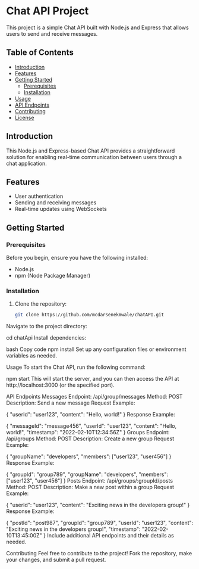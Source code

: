 # Chat API Project

This project is a simple Chat API built with Node.js and Express that allows users to send and receive messages.

## Table of Contents

- [Introduction](#introduction)
- [Features](#features)
- [Getting Started](#getting-started)
  - [Prerequisites](#prerequisites)
  - [Installation](#installation)
- [Usage](#usage)
- [API Endpoints](#api-endpoints)
- [Contributing](#contributing)
- [License](#license)

## Introduction

This Node.js and Express-based Chat API provides a straightforward solution for enabling real-time communication between users through a chat application.

## Features

- User authentication
- Sending and receiving messages
- Real-time updates using WebSockets

## Getting Started

### Prerequisites

Before you begin, ensure you have the following installed:

- Node.js
- npm (Node Package Manager)

### Installation

1. Clone the repository:

   ```bash
   git clone https://github.com/mcdarsenekmwale/chatAPI.git

Navigate to the project directory:


cd chatApi
Install dependencies:

bash
Copy code
npm install
Set up any configuration files or environment variables as needed.

Usage
To start the Chat API, run the following command:


npm start
This will start the server, and you can then access the API at http://localhost:3000 (or the specified port).

API Endpoints
Messages
Endpoint: /api/group/messages
Method: POST
Description: Send a new message
Request Example:

{
  "userId": "user123",
  "content": "Hello, world!"
}
Response Example:

{
  "messageId": "message456",
  "userId": "user123",
  "content": "Hello, world!",
  "timestamp": "2022-02-10T12:34:56Z"
}
Groups
Endpoint: /api/groups
Method: POST
Description: Create a new group
Request Example:

{
  "groupName": "developers",
  "members": ["user123", "user456"]
}
Response Example:

{
  "groupId": "group789",
  "groupName": "developers",
  "members": ["user123", "user456"]
}
Posts
Endpoint: /api/groups/:groupId/posts
Method: POST
Description: Make a new post within a group
Request Example:

{
  "userId": "user123",
  "content": "Exciting news in the developers group!"
}
Response Example:

{
  "postId": "post987",
  "groupId": "group789",
  "userId": "user123",
  "content": "Exciting news in the developers group!",
  "timestamp": "2022-02-10T13:45:00Z"
}
Include additional API endpoints and their details as needed.

Contributing
Feel free to contribute to the project! Fork the repository, make your changes, and submit a pull request.

